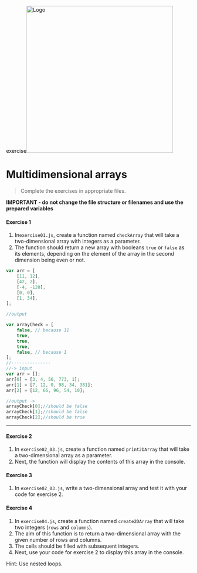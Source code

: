 exercise<img alt="Logo" src="http://coderslab.pl/svg/logo-coderslab.svg" width="400">

#  Multidimensional arrays

> Complete the exercises in appropriate files.

**IMPORTANT - do not change the file structure or filenames and use the prepared variables**

#### Exercise 1

1. In`exercise01.js`, create a function named ```checkArray``` that will take a two-dimensional array with integers as a parameter.
2. The function should return a new array with booleans ```true``` or ```false``` as its elements, depending on the element of the array in the second dimension being even or not.

```JavaScript
var arr = [
    [11, 12],
    [42, 2],
    [-4, -120],
    [0, 0],
    [1, 34],
];

//output

var arrayCheck = [
    false, // because 11
    true,
    true,
    true,
    false, // because 1
];
//---------------
//-> input
var arr = [];
arr[0] = [3, 4, 56, 773, 1];
arr[1] = [7, 12, 0, 98, 34, 381];
arr[2] = [12, 66, 96, 54, 10];

//output ->
arrayCheck[0];//should be false
arrayCheck[1];//should be false
arrayCheck[2];//should be true
```
-------------------------------------------------------------------------------

#### Exercise 2

1. In `exercise02_03.js`, create a function named ```print2DArray``` that will take a two-dimensional array as a parameter.
2. Next, the function will display the contents of this array in the console.

#### Exercise 3

1. In `exercise02_03.js`, write a two-dimensional array and test it with your code for exercise 2.

#### Exercise 4

1. In `exercise04.js`, create a function named ```create2DArray``` that will take two integers (```rows``` and ```columns```).
2. The aim of this function is to return a two-dimensional array with the given number of rows and columns.
3. The cells should be filled with subsequent integers.
4. Next, use your code for exercise 2 to display this array in the console.  

Hint: Use nested loops.
